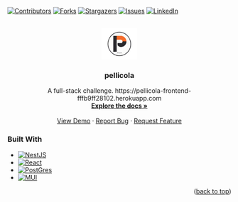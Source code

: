 <!-- Improved compatibility of back to top link: See: https://github.com/othneildrew/Best-README-Template/pull/73 -->
<a name="readme-top"></a>
<!--
*** Thanks for checking out the Best-README-Template. If you have a suggestion
*** that would make this better, please fork the repo and create a pull request
*** or simply open an issue with the tag "enhancement".
*** Don't forget to give the project a star!
*** Thanks again! Now go create something AMAZING! :D
-->



<!-- PROJECT SHIELDS -->
<!--
*** I'm using markdown "reference style" links for readability.
*** Reference links are enclosed in brackets [ ] instead of parentheses ( ).
*** See the bottom of this document for the declaration of the reference variables
*** for contributors-url, forks-url, etc. This is an optional, concise syntax you may use.
*** https://www.markdownguide.org/basic-syntax/#reference-style-links
-->
[![Contributors][contributors-shield]][contributors-url]
[![Forks][forks-shield]][forks-url]
[![Stargazers][stars-shield]][stars-url]
[![Issues][issues-shield]][issues-url]
[![LinkedIn][linkedin-shield]][linkedin-url]



<!-- PROJECT LOGO -->
<br />
<div align="center">
  <a href="https://pellicola-frontend-fffb9ff28102.herokuapp.com">
    <img src="./frontend/public/logo.png" alt="Logo" width="80" height="70">
  </a>

<h3 align="center">pellicola</h3>

  <p align="center">
    A full-stack challenge.
    https://pellicola-frontend-fffb9ff28102.herokuapp.com
    <br />
    <a href="https://github.com/TulioHRC/pellicola"><strong>Explore the docs »</strong></a>
    <br />
    <br />
    <a href="https://pellicola-frontend-fffb9ff28102.herokuapp.com">View Demo</a>
    ·
    <a href="https://github.com/TulioHRC/pellicola/issues">Report Bug</a>
    ·
    <a href="https://github.com/TulioHRC/pellicola/issues">Request Feature</a>
  </p>
</div>



### Built With

* [![NestJS]][Nest-url]
* [![React][React.js]][React-url]
* [![PostGres]][PostGres-url]
* [![MUI]][MUI-url]

<p align="right">(<a href="#readme-top">back to top</a>)</p>

<!-- MARKDOWN LINKS & IMAGES -->
<!-- https://www.markdownguide.org/basic-syntax/#reference-style-links -->
[contributors-shield]: https://img.shields.io/github/contributors/TulioHRC/pellicola.svg?style=for-the-badge
[contributors-url]: https://github.com/TulioHRC/pellicola/graphs/contributors
[forks-shield]: https://img.shields.io/github/forks/TulioHRC/pellicola.svg?style=for-the-badge
[forks-url]: https://github.com/TulioHRC/pellicola/network/members
[stars-shield]: https://img.shields.io/github/stars/TulioHRC/pellicola.svg?style=for-the-badge
[stars-url]: https://github.com/TulioHRC/pellicola/stargazers
[issues-shield]: https://img.shields.io/github/issues/TulioHRC/pellicola.svg?style=for-the-badge
[issues-url]: https://github.com/TulioHRC/pellicola/issues
[linkedin-shield]: https://img.shields.io/badge/-LinkedIn-black.svg?style=for-the-badge&logo=linkedin&colorB=555
[linkedin-url]: https://linkedin.com/in/tulio-henrique00
[product-screenshot]: images/screenshot.png
[NestJS]: https://img.shields.io/badge/nestjs-%23E0234E.svg?style=for-the-badge&logo=nestjs&logoColor=white
[Nest-url]: https://nestjs.com
[React.js]: https://img.shields.io/badge/React-20232A?style=for-the-badge&logo=react&logoColor=61DAFB
[React-url]: https://reactjs.org/
[PostGres]: https://img.shields.io/badge/postgres-%23316192.svg?style=for-the-badge&logo=postgresql&logoColor=white
[PostGres-url]: https://www.postgresql.org
[MUI]: https://img.shields.io/badge/MUI-%230081CB.svg?style=for-the-badge&logo=mui&logoColor=white
[MUI-url]: https://mui.com
